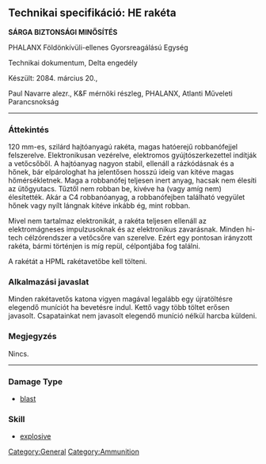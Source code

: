 ## Technikai specifikáció: HE rakéta

**SÁRGA BIZTONSÁGI MINŐSÍTÉS**

PHALANX Földönkívüli-ellenes Gyorsreagálású Egység

Technikai dokumentum, Delta engedély

Készült: 2084. március 20.,

Paul Navarre alezr., K&F mérnöki részleg, PHALANX, Atlanti Műveleti
Parancsnokság

------------------------------------------------------------------------

### Áttekintés

120 mm-es, szilárd hajtóanyagú rakéta, magas hatóerejű robbanófejjel
felszerelve. Elektronikusan vezérelve, elektromos gyújtószerkezettel
indítják a vetőcsőből. A hajtóanyag nagyon stabil, ellenáll a
rázkódásnak és a hőnek, bár elpárologhat ha jelentősen hosszú ideig van
kitéve magas hőmérsékletnek. Maga a robbanófej teljesen inert anyag,
hacsak nem élesíti az ütőgyutacs. Tűztől nem robban be, kivéve ha (vagy
amíg nem) élesítették. Akár a C4 robbanóanyag, a robbanófejben található
vegyület hőnek vagy nyílt lángnak kitéve inkább ég, mint robban.

Mivel nem tartalmaz elektronikát, a rakéta teljesen ellenáll az
elektromágneses impulzusoknak és az elektronikus zavarásnak. Minden
hi-tech célzórendszer a vetőcsőre van szerelve. Ezért egy pontosan
irányzott rakéta, bármi történjen is míg repül, célpontjába fog találni.

A rakétát a HPML rakétavetőbe kell tölteni.

### Alkalmazási javaslat

Minden rakétavetős katona vigyen magával legalább egy újratöltésre
elegendő muníciót ha bevetésre indul. Kettő vagy több töltet erősen
javasolt. Csapatainkat nem javasolt elegendő muníció nélkül harcba
küldeni.

### Megjegyzés

Nincs.

------------------------------------------------------------------------

### Damage Type

- [blast](Damage/blast "wikilink")

### Skill

- [explosive](Skills/explosive "wikilink")

[Category:General](Category:General "wikilink")
[Category:Ammunition](Category:Ammunition "wikilink")